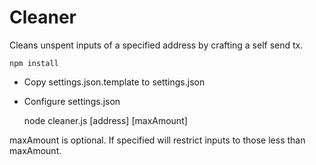 Cleaner
=======

Cleans unspent inputs of a specified address by crafting a self send tx.

    npm install

* Copy settings.json.template to settings.json  
* Configure settings.json  

  
    node cleaner.js [address] [maxAmount]

maxAmount is optional. If specified will restrict inputs to those less than maxAmount.
